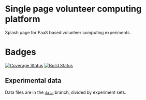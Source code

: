 # Single page volunteer computing platform

Splash page for PaaS based volunteer computing experiments.

# Badges

[![Coverage Status](https://coveralls.io/repos/github/JJ/splash-volunteer/badge.svg?branch=master)](https://coveralls.io/github/JJ/splash-volunteer?branch=master) [![Build Status](https://travis-ci.org/JJ/splash-volunteer.svg?branch=master)](https://travis-ci.org/JJ/splash-volunteer)

## Experimental data

Data files are in the
[`data`](https://github.com/JJ/splash-volunteer/tree/data) branch,
divided by experiment sets.
